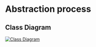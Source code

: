 # Abstraction process

## Class Diagram

[![Class Diagram](https://mermaid.ink/svg/pako:eNq9WFFv2zYQ_isCgQLyZguRk9iuEQQIEmAtkBRFu_ahMDAwEuMSlUiDpLKkrvPbdxRliaQoe0OL5SGS77473t13JM_eooznBC1RVmApbyheC1yuWAR_ORUkU5Sz6PaDkdyRnGa4JEzdUqmiFUpXKEqSS3j7Dd6uCizKD7xSlBFjYEvC8OgIUL_dcInX5F8Au_hWLBTxRZJcc6YELwoiDOAzJX-D-DIkB7Frv_cKYFkVCsuAQ_hMnqBoRmVgezuTSHTxI0ma9_dEvOGVOKC-wc97cwaByA3OSAT_voH6rxK4K7ZGq_9qEiM_aFfbZ8nTDbvzNTYxvnQf-oCuy3pnHkMpZm19e3n6pd8NF-oR6OzZa46PWuZY4XssSWfdLl7z3BfvOXccB6mxIpo4jb2MtPrFlr2suqWi33Ged65iGzeKHjnNLaggJX8kFpoydRx00GW1gao0aH1AaJfj6KDJmqjOu4xH3kbugNIFDjltC9tvaruqWMulU88Xa7VJ2S4FmG5dG5KbXblsu90K1l42Nvqx5Wbkc1bjTU77ZGwSKFsHEAE9ZTl5CniA4l0VRY25gqP7kcT3nBcEs54vC3lHpA48_qj0AoeQf9KSxLc8w8UN8K8_-eheSx3Mx0IMZQR9Y-oKLeMfNzq0RmkeYXurq0e9wyzUR04D1WUE9ptCOr0jm84wlbNUCkqjm84ulR3Wq1fRH0QpIiLM8kjWr9JjOu7VK6eypFLGgTSpbPge9QOtGXS7oV8i2dTYT8XsR6dBfOO6K0Z-sraDUN9Y5bcJMERuvRXwN31nUJ7DOtS-h2otV7jQEGlrW2IvLkBGxAMc6peX3iYOXEo2-V_hsz48nCUnOX5uhVYkjhdzIlL_CIBotVaG0oDbspX_wvT7d_L2P-QC8Nhk8b-F2u1QO1Ca-zToqzq093IiM0E39eAaUGe83FREKm4prSjtwyIsrpk1lv5zwGIQ7FbnHS6HdmCtGjifNR9dygMObITtJ3IdXe-LM-Cm07vBBIm8Dk1uk3pkdS5bd0id6FEN9N1w1tDWzFWg6s3VdXjdcrHre9wZ6GPnF01RPz9z_ewUZZyGx3l3jAoGG-TsszsnHyOrG84NLe043kG0xxAhDdTZBc0FZyYCP3nI_ZMk4i3bVCrude8G2hEyZlXPzpRZrxsfGCD34_zW7TmTFjPfg_29YizAqw_p-zbtF3TefItwO9ngnSNIkDXkILDd3qHbHiaWChf0-1EgKWhJ2VHYfucJ02_1IN1ZvFhIfq8II6JTcn3Ohw12aIxKIkpMc7REdWFWSH0lMDqgJbzm5AHDqiu0YhqKK8U_PrMMLR9wIckYGVab3yta6QYztNyiJ7ScTE-S8_ksfT2fn08X80WaTsfoGeTp9CyZTefnJ6fp69Oz9GQx243Rd87BSZqkabo4n85Pp9PZ7GyxOKs9fqmVSlSwAKShuLhrfjLRj90_AjZjdA)
](https://mermaid.ink/svg/pako:eNq9WFFv2zYQ_isCgQLyZguRk9iuEQQIEmAtkBRFu_ahMDAwEuMSlUiDpLKkrvPbdxRliaQoe0OL5SGS77473t13JM_eooznBC1RVmApbyheC1yuWAR_ORUkU5Sz6PaDkdyRnGa4JEzdUqmiFUpXKEqSS3j7Dd6uCizKD7xSlBFjYEvC8OgIUL_dcInX5F8Au_hWLBTxRZJcc6YELwoiDOAzJX-D-DIkB7Frv_cKYFkVCsuAQ_hMnqBoRmVgezuTSHTxI0ma9_dEvOGVOKC-wc97cwaByA3OSAT_voH6rxK4K7ZGq_9qEiM_aFfbZ8nTDbvzNTYxvnQf-oCuy3pnHkMpZm19e3n6pd8NF-oR6OzZa46PWuZY4XssSWfdLl7z3BfvOXccB6mxIpo4jb2MtPrFlr2suqWi33Ged65iGzeKHjnNLaggJX8kFpoydRx00GW1gao0aH1AaJfj6KDJmqjOu4xH3kbugNIFDjltC9tvaruqWMulU88Xa7VJ2S4FmG5dG5KbXblsu90K1l42Nvqx5Wbkc1bjTU77ZGwSKFsHEAE9ZTl5CniA4l0VRY25gqP7kcT3nBcEs54vC3lHpA48_qj0AoeQf9KSxLc8w8UN8K8_-eheSx3Mx0IMZQR9Y-oKLeMfNzq0RmkeYXurq0e9wyzUR04D1WUE9ptCOr0jm84wlbNUCkqjm84ulR3Wq1fRH0QpIiLM8kjWr9JjOu7VK6eypFLGgTSpbPge9QOtGXS7oV8i2dTYT8XsR6dBfOO6K0Z-sraDUN9Y5bcJMERuvRXwN31nUJ7DOtS-h2otV7jQEGlrW2IvLkBGxAMc6peX3iYOXEo2-V_hsz48nCUnOX5uhVYkjhdzIlL_CIBotVaG0oDbspX_wvT7d_L2P-QC8Nhk8b-F2u1QO1Ca-zToqzq093IiM0E39eAaUGe83FREKm4prSjtwyIsrpk1lv5zwGIQ7FbnHS6HdmCtGjifNR9dygMObITtJ3IdXe-LM-Cm07vBBIm8Dk1uk3pkdS5bd0id6FEN9N1w1tDWzFWg6s3VdXjdcrHre9wZ6GPnF01RPz9z_ewUZZyGx3l3jAoGG-TsszsnHyOrG84NLe043kG0xxAhDdTZBc0FZyYCP3nI_ZMk4i3bVCrude8G2hEyZlXPzpRZrxsfGCD34_zW7TmTFjPfg_29YizAqw_p-zbtF3TefItwO9ngnSNIkDXkILDd3qHbHiaWChf0-1EgKWhJ2VHYfucJ02_1IN1ZvFhIfq8II6JTcn3Ohw12aIxKIkpMc7REdWFWSH0lMDqgJbzm5AHDqiu0YhqKK8U_PrMMLR9wIckYGVab3yta6QYztNyiJ7ScTE-S8_ksfT2fn08X80WaTsfoGeTp9CyZTefnJ6fp69Oz9GQx243Rd87BSZqkabo4n85Pp9PZ7GyxOKs9fqmVSlSwAKShuLhrfjLRj90_AjZjdA)
